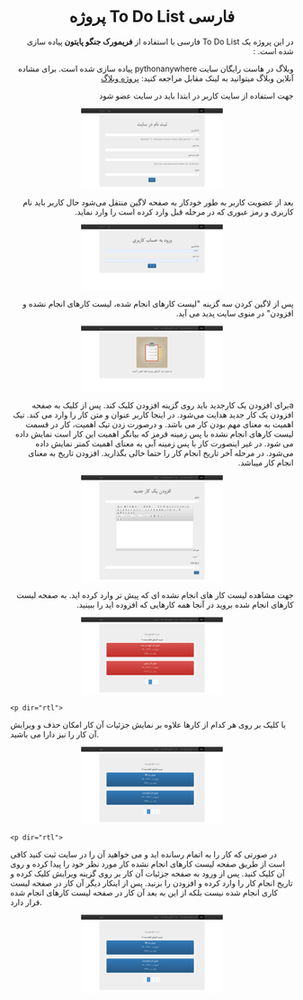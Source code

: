 <h1 align="center">پروژه To Do List فارسی</h1>


<p dir="rtl">در این پروژه یک To Do List فارسی با استفاده از <b> فریمورک جنگو پایتون </b> پیاده سازی شده است. :</p>
<p dir="rtl"> وبلاگ در هاست رایگان سایت pythonanywhere پیاده سازی شده است. برای مشاده آنلاین وبلاگ میتوانید به لینک مقابل مراجعه کنید: <a href='http://mohammadgholampour.pythonanywhere.com/'>پروژه وبلاگ </a>
  </p>
  
  
  
<p dir="rtl">
  جهت استفاده از سایت کاربر در ابتدا باید در سایت عضو شود
  </p>
    <img width='50%' style="display: block;margin-left: auto;margin-right: auto;" src='./images/1.png'>

  
<p dir="rtl">
بعد از عضویت کاربر به طور خودکار به صفحه لاگین منتقل می‌شود حال کاربر باید نام کاربری و رمز عبوری که در مرحله قبل وارد کرده است را وارد نماید.
</p>
    <img width='50%' style="display: block;margin-left: auto;margin-right: auto;" src='./images/2.png'>
    
    
<p dir="rtl">
پس از لاگین کردن سه گزینه "لیست کارهای انجام شده، لیست کارهای انجام نشده و افزودن" در منوی سایت پدید می آید.
</p>
    <img width='50%' style="display: block;margin-left: auto;margin-right: auto;" src='./images/3.png'>
    
    
    
    
<p dir="rtl">
aبرای افزودن یک کارجدید باید روی گزینه افزودن کلیک کند. پس از کلیک به صفحه افزودن یک کار جدید هدایت می‌شود. در اینجا کاربر عنوان و متن کار را وارد می کند. تیک اهمیت به معنای مهم بودن کار می باشد. و درصورت زدن تیک اهمیت، کار در قسمت لیست کارهای انجام نشده با پس زمینه قرمز که بیانگر اهمیت این کار است نمایش داده می شود. در غیر اینصورت کار با پس زمینه آبی به معنای اهمیت کمتر نمایش داده می‌شود. در مرحله آخر تاریخ انجام کار را حتما خالی بگذارید. افزودن تاریخ به معنای انجام کار میباشد.

</p>
    <img width='50%' style="display: block;margin-left: auto;margin-right: auto;" src='./images/4.png'>
    
<p dir="rtl">
جهت مشاهده لیست کار های انجام نشده ای که پیش تر وارد کرده اید. به صفحه لیست کارهای انجام شده بروید در آنجا همه کارهایی که افزوده اید را ببینید.
</p>
    <img width='50%' style="display: block;margin-left: auto;margin-right: auto;" src='./images/5.png'>
    
    <p dir="rtl">
با کلیک بر روی هر کدام از کارها علاوه بر نمایش جزئیات آن کار امکان حذف و ویرایش آن کار را نیز دارا می باشید.
</p>
    <img width='50%' style="display: block;margin-left: auto;margin-right: auto;" src='./images/6.png'>
    
    
    <p dir="rtl">
در صورتی که کار را به اتمام رسانده اید و می خواهید آن را در سایت ثبت کنید کافی است از طریق صفحه لیست کارهای انجام نشده کار مورد نظر خود را پیدا کرده و روی آن کلیک کنید. پس از ورود به صفحه جزئیات آن کار بر روی گزینه ویرایش کلیک کرده و تاریخ انجام کار را وارد کرده و افزودن را بزنید. پس از اینکار دیگر آن کار در صفحه لیست کاری انجام شده نیست بلکه از این به بعد آن کار در صفحه لیست کارهای انجام شده قرار دارد.

</p>
    <img width='50%' style="display: block;margin-left: auto;margin-right: auto;" src='./images/6.png'>
    
    
  
